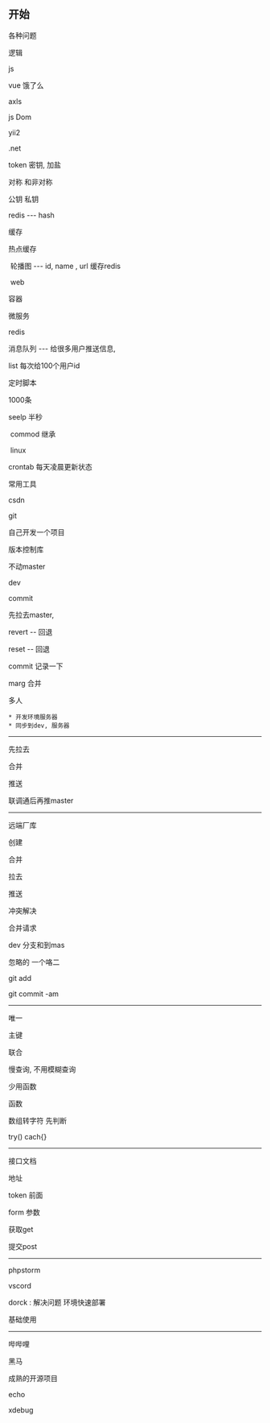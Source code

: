 ## 开始

各种问题

逻辑

js

vue 饿了么

axls

js Dom

yii2

.net





token 密钥, 加盐

对称 和非对称

公钥 私钥

redis  --- hash 

缓存

热点缓存

​	轮播图		---  id, name , url   缓存redis

​	web

容器

微服务





redis

消息队列 --- 给很多用户推送信息, 

list 每次给100个用户id





定时脚本



1000条

seelp 半秒

​	commod 继承 



​	linux

crontab  每天凌晨更新状态



常用工具

csdn



git

自己开发一个项目

版本控制库

不动master

dev

commit

先拉去master, 

revert   -- 回退

reset  -- 回退

commit 记录一下

marg 合并

多人

	* 开发环境服务器
	* 同步到dev, 服务器

------------

先拉去

合并

推送

联调通后再推master

------------

远端厂库

创建

合并

拉去

推送

冲突解决

合并请求 

dev 分支和到mas

忽略的    一个咯二

git add 

git commit -am

-----

唯一

主键

联合

慢查询, 不用模糊查询



少用函数

函数

数组转字符 先判断



try() cach{}





----

接口文档

地址

token 前面

form 参数

获取get

提交post

---

phpstorm

vscord



dorck : 解决问题  环境快速部署

基础使用



---

哔哔哩

黑马

成熟的开源项目

echo 

xdebug



​	

